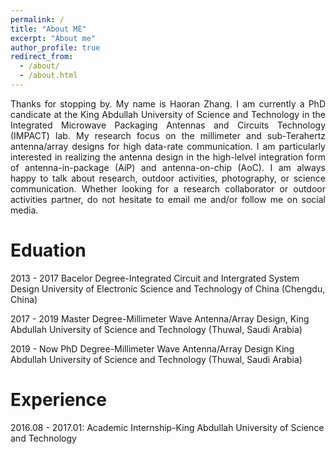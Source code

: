 ```yaml
---
permalink: /
title: "About ME"
excerpt: "About me"
author_profile: true
redirect_from: 
  - /about/
  - /about.html
---
```

<div style="text-align: justify">
Thanks for stopping by. My name is Haoran Zhang. I am currently a PhD candicate at the King Abdullah University of Science and Technology in the Integrated Microwave Packaging Antennas and Circuits Technology (IMPACT) lab. My research focus on the millimeter and sub-Terahertz antenna/array designs for high data-rate communication. I am particularly interested in realizing the antenna design in the high-lelvel integration form of antenna-in-package (AiP) and antenna-on-chip (AoC).
I am always happy to talk about research, outdoor activities, photography, or science communication. Whether looking for a research collaborator or outdoor activities partner, do not hesitate to email me and/or follow me on social media.
</div>

Eduation
======
2013 - 2017 Bacelor Degree-Integrated Circuit and Intergrated System Design
University of Electronic Science and Technology of China (Chengdu, China)

2017 - 2019 Master Degree-Millimeter Wave Antenna/Array Design,
King Abdullah University of Science and Technology (Thuwal, Saudi Arabia)

2019 - Now PhD Degree-Millimeter Wave Antenna/Array Design
King Abdullah University of Science and Technology (Thuwal, Saudi Arabia)

Experience
======
2016.08 - 2017.01: Academic Internship-King Abdullah University of Science and Technology

